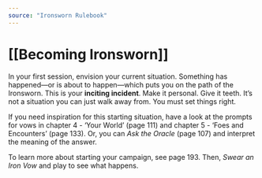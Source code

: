 ```yaml
---
source: "Ironsworn Rulebook"
---
```

# [[Becoming Ironsworn]]

In your first session, envision your current situation. Something has happened—or is about to happen—which puts you on the path of the Ironsworn. This is your **inciting incident**. Make it personal. Give it teeth. It’s not a situation you can just walk away from. You must set things right. 

If you need inspiration for this starting situation, have a look at the prompts for vows in chapter 4 - ‘Your World’ (page 111) and chapter 5 - ‘Foes and Encounters’ (page 133). Or, you can _Ask the Oracle_ (page 107) and interpret the meaning of the answer.

To learn more about starting your campaign, see page 193. Then, _Swear an Iron Vow_ and play to see what happens.
